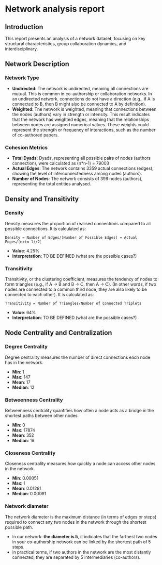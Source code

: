 # Network analysis report

## Introduction
This report presents an analysis of a network dataset, focusing on key structural characteristics, group collaboration dynamics, and interdisciplinary.

## Network Description
### Network Type
- **Undirected**: The network is undirected, meaning all connections are mutual. This is common in co-authorship or collaboration networks. In an undirected network, connections do not have a direction (e.g., if A is connected to B, then B might also be connected to A by definition).
- **Weighted**: The network is weighted, meaning that connections between the nodes (authors) vary in strength or intensity. This result indicates that the network has weighted edges, meaning that the relationships between nodes are assigned numerical values. These weights could represent the strength or frequency of interactions, such as the number of co-authored papers.

### Cohesion Metrics
 - **Total Dyads**: Dyads, representing all possible pairs of nodes (authors connection), were calculated as (n*n-1) = 79003
 - **Actual Edges**: The network contains 3359 actual connections (edges), showing the level of interconnectedness among nodes (authors).
 - **Number of Nodes**: The network consists of 398 nodes (authors), representing the total entities analysed.

## Density and Transitivity
### Density
Density measures the proportion of realised connections compared to all possible connections. It is calculated as:

`Density = Number of Edges/(Number of Possible Edges) = Actual Edges/[nx(n-1)/2]`

- **Value**: 4.25%
- **Interpretation**: TO BE DEFINED (what are the possible cases?)

### Transitivity
Transitivity, or the clustering coefficient, measures the tendency of nodes to form triangles (e.g., if A → B and B → C, then A → C). (In other words, if two nodes are connected to a common third node, they are also likely to be connected to each other). It is calculated as:

`Transitivity = Number of Triangles/Number of Connected Triplets`

- **Value**: 64%
- **Interpretation**: TO BE DEFINED (what are the possible cases?)

## Node Centrality and Centralization
### Degree Centrality
Degree centrality measures the number of direct connections each node has in the network. 

- **Min**: 1
- **Max**: 147
- **Mean**: 17
- **Median**: 12

### Betweenness Centrality
Betweenness centrality quantifies how often a node acts as a bridge in the shortest paths between other nodes.

- **Min**: 0
- **Max**: 17874
- **Mean**: 352
- **Median**: 16

### Closeness Centrality
Closeness centrality measures how quickly a node can access other nodes in the network.

- **Min**: 0.00051
- **Max**: 1
- **Mean**: 0.01281
- **Median**: 0.00091

### Network diameter
The network diameter is the maximum distance (in terms of edges or steps) required to connect any two nodes in the network through the shortest possible path. 

- In our network: **the diameter is 5**, it indicates that the farthest two nodes in your co-authorship network can be linked by the shortest path of 5 steps. 
- In practical terms, if two authors in the network are the most distantly connected, they are separated by 5 intermediaries (co-authors).
